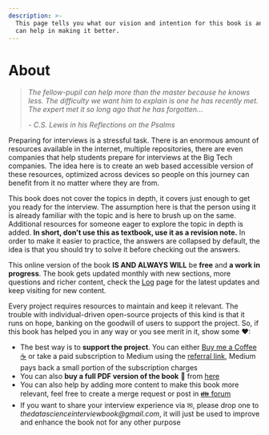 ```yaml
---
description: >-
  This page tells you what our vision and intention for this book is and how you
  can help in making it better.
---
```


# About

> _The fellow-pupil can help more than the master because he knows less. The difficulty we want him to explain is one he has recently met. The expert met it so long ago that he has forgotten…_
>
> _- C.S. Lewis in his Reflections on the Psalms_

Preparing for interviews is a stressful task. There is an enormous amount of resources available in the internet, multiple repositories, there are even companies that help students prepare for interviews at the Big Tech companies. The idea here is to create an web based accessible version of these resources, optimized across devices so people on this journey can benefit from it no matter where they are from.

This book does not cover the topics in depth, it covers just enough to get you ready for the interview. The assumption here is that the person using it is already familiar with the topic and is here to brush up on the same. Additional resources for someone eager to explore the topic in depth is added. **In short, don't use this as textbook, use it as a revision note.** In order to make it easier to practice, the answers are collapsed by default, the idea is that you should try to solve it before checking out the answers.

This online version of the book **IS AND ALWAYS WILL** be **free** and **a work in progress**. The book gets updated monthly with new sections, more questions and richer content, check the [Log](https://dipranjan.github.io/dsinterviewqns/contents/To%20Do%20List.html) page for the latest updates and keep visiting for new content.



Every project requires resources to maintain and keep it relevant. The trouble with individual-driven open-source projects of this kind is that it runs on hope, banking on the goodwill of users to support the project. So, if this book has helped you in any way or you see merit in it, show some ❤:

* The best way is to **support the project**. You can either [Buy me a Coffee ☕](https://www.buymeacoffee.com/dearc) or take a paid subscription to Medium using the [referral link](https://dearc.medium.com/membership), Medium pays back a small portion of the subscription charges
* You can also **buy a full PDF version of the book** 📖 from [here](https://www.buymeacoffee.com/dearc/e/88363)
* You can also help by adding more content to make this book more relevant, feel free to create a merge request or post in [👪 forum](https://github.com/dipranjan/dsinterviewqns/discussions)
* If you want to share your interview experience via ✉, please drop one to _thedatascienceinterviewbook@gmail.com_, it will just be used to improve and enhance the book not for any other purpose
